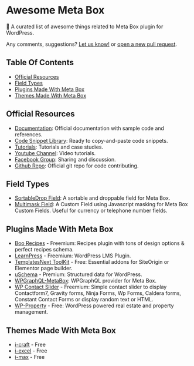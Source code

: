 # Awesome Meta Box

🎉 A curated list of awesome things related to Meta Box plugin for WordPress.

Any comments, suggestions? [Let us know!](https://github.com/wpmetabox/awesome-meta-box/issues) or [open a new pull request](https://github.com/wpmetabox/awesome-meta-box/pulls).

## Table Of Contents

- [Official Resources](#official-resources)
- [Field Types](#field-types)
- [Plugins Made With Meta Box](#plugins-made-with-meta-box)
- [Themes Made With Meta Box](#themes-made-with-meta-box)

## Official Resources

- [Documentation](https://docs.metabox.io): Official documentation with sample code and references.
- [Code Snippet Library](https://github.com/wpmetabox/library/): Ready to copy-and-paste code snippets.
- [Tutorials](https://metabox.io/category/guide/): Tutorials and case studies.
- [Youtube Channel](http://www.youtube.com/c/MetaBoxWP): Video tutorials.
- [Facebook Group](https://www.facebook.com/groups/metaboxusers/): Sharing and discussion.
- [Github Repo](https://github.com/wpmetabox/meta-box/): Official git repo for code contributing.

## Field Types

- [SortableDrop Field](https://github.com/badabingbreda/field-sortabledrop): A sortable and droppable field for Meta Box.
- [Multimask Field](https://github.com/badabingbreda/field-text-multimask): A Custom Field using Javascript masking for Meta Box Custom Fields. Useful for currency or telephone number fields.

## Plugins Made With Meta Box

- [Boo Recipes](https://wordpress.org/plugins/boo-recipes/) - Freemium: Recipes plugin with tons of design options & perfect recipes schema.
- [LearnPress](https://wordpress.org/plugins/learnpress/) - Freemium: WordPress LMS Plugin.
- [TemplatesNext ToolKit](https://wordpress.org/plugins/templatesnext-toolkit/) - Free: Essential addons for SiteOrigin or Elementor page builder.
- [uSchema](https://uschema.io) - Premium: Structured data for WordPress.
- [WPGraphQL-MetaBox](https://github.com/hsimah/wp-graphql-metabox/): WPGraphQL provider for Meta Box.
- [WP Contact Slider](https://wordpress.org/plugins/wp-contact-slider/) - Freemium: Simple contact slider to display Contactform7, Gravity forms, Ninja Forms, Wp Forms, Caldera forms, Constant Contact Forms or display random text or HTML.
- [WP-Property](https://wordpress.org/plugins/wp-property/) - Free: WordPress powered real estate and property management.

## Themes Made With Meta Box

- [i-craft](https://wordpress.org/themes/i-craft/) - Free
- [i-excel](https://wordpress.org/themes/i-excel/) - Free
- [i-max](https://wordpress.org/themes/i-max/) - Free
